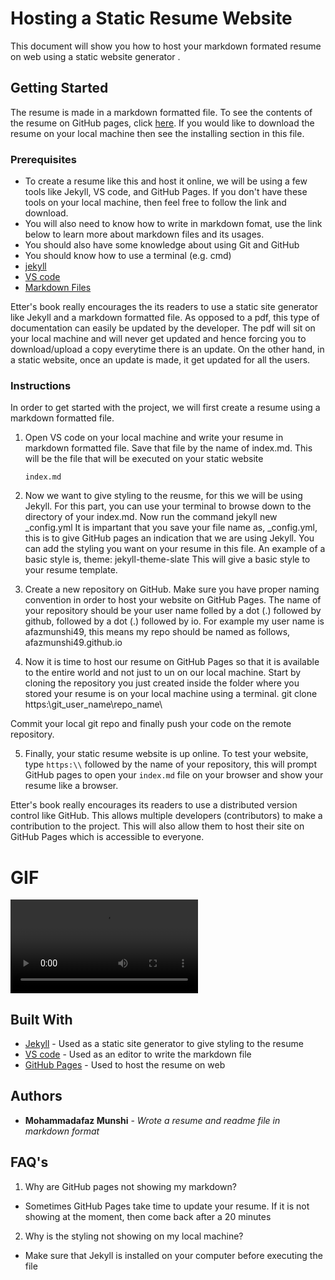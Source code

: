 # Hosting a Static Resume Website

This document will show you how to host your markdown formated resume on web using a static website generator . 

## Getting Started

The resume is made in a markdown formatted file. To see the contents of the resume on GitHub pages, 
click [here](https://afazmunshi49.github.io/). If you would like to download the resume on your local machine then see the installing section in this file.

### Prerequisites

- To create a resume like this and host it online, we will be using a few tools like Jekyll, VS code, and GitHub Pages. If you don't have these tools on your local machine, then feel free to follow the link and download.
- You will also need to know how to write in markdown fomat, use the link below to learn more about markdown files and its usages.
- You should also have some knowledge about using Git and GitHub
- You should know how to use a terminal (e.g. cmd)
- [jekyll](https://jekyllrb.com/)
- [VS code](https://code.visualstudio.com/)
- [Markdown Files](https://www.markdownguide.org/getting-started/)

Etter's book really encourages the its readers to use a static site generator like Jekyll and a markdown formatted file. As opposed to a pdf, this type of documentation can easily be updated by the developer. The pdf will sit on your local machine and will never get updated and hence forcing you to download/upload a copy everytime there is an update. On the other hand, in a static website, once an update is made, it get updated for all the users.

### Instructions

In order to get started with the project, we will first create a resume using a markdown formatted file.

1. Open VS code on your local machine and write your resume in markdown formatted file. Save that file by the name of index.md. This will be the file that will be executed on your static website

       index.md

2. Now we want to give styling to the reusme, for this we will be using Jekyll. For this part, you can use your terminal to browse down to the directory of your index.md. Now run the command 
        jekyll new _config.yml
It is impartant that you save your file name as, _config.yml, this is to give GitHub pages an indication that we are using Jekyll. You can add the styling you want on your resume in this file. An example of a basic style is,
        theme: jekyll-theme-slate
This will give a basic style to your resume template.

3. Create a new repository on GitHub. Make sure you have proper naming convention in order to host your website on GitHub Pages. The name of your repository should be your user name folled by a dot (.) followed by github, followed by a dot (.) followed by io. For example my user name is afazmunshi49, this means my repo should be named as follows,
        afazmunshi49.github.io

4. Now it is time to host our resume on GitHub Pages so that it is available to the entire world and not just to un on our local machine. Start by cloning the repository you just created inside the folder where you stored your resume is on your local machine using a terminal.
        git clone https:\\git_user_name\repo_name\

Commit your local git repo and finally push your code on the remote repository.

5. Finally, your static resume website is up online. To test your website, type `https:\\` followed by the name  of your repository, this will prompt GitHub pages to open your `index.md` file on your browser and show your resume like a browser.


Etter's book really encourages its readers to use a distributed version control like GitHub. This allows multiple developers (contributors) to make a contribution to the project. This will also allow them to host their site on GitHub Pages which is accessible to everyone.

# GIF
![My resume GIF](giphy.mp4)

## Built With

  - [Jekyll](https://jekyllrb.com/) - Used as a static site generator to give styling to the resume
  - [VS code](https://code.visualstudio.com/) - Used as an editor to write the markdown file
  - [GitHub Pages](https://pages.github.com/) - Used to host the resume on web 

## Authors

  - **Mohammadafaz Munshi** - *Wrote a resume and readme file in markdown format*
  
## FAQ's
 1. Why are GitHub pages not showing my markdown?
 - Sometimes GitHub Pages take time to update your resume. If it is not showing at the moment, then come back after a 20 minutes
 
 2. Why is the styling not showing on my local machine?
 - Make sure that Jekyll is installed on your computer before executing the file
 